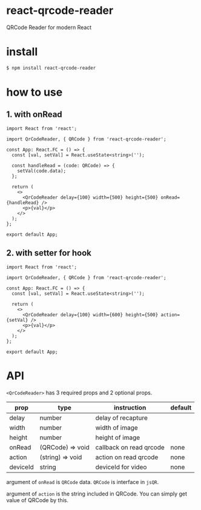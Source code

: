 # react-qrcode-reader

QRCode Reader for modern React

# install

```bash
$ npm install react-qrcode-reader
```

# how to use

## 1. with onRead

```tsx
import React from 'react';

import QrCodeReader, { QRCode } from 'react-qrcode-reader';

const App: React.FC = () => {
  const [val, setVal] = React.useState<string>('');

  const handleRead = (code: QRCode) => {
    setVal(code.data);
  };

  return (
    <>
      <QrCodeReader delay={100} width={500} height={500} onRead={handleRead} />
      <p>{val}</p>
    </>
  );
};

export default App;
```

## 2. with setter for hook

```tsx
import React from 'react';

import QrCodeReader, { QRCode } from 'react-qrcode-reader';

const App: React.FC = () => {
  const [val, setVal] = React.useState<string>('');

  return (
    <>
      <QrCodeReader delay={100} width={600} height={500} action={setVal} />
      <p>{val}</p>
    </>
  );
};

export default App;
```

# API

`<QrCodeReader>` has 3 required props and 2 optional props.

| prop     | type             | instruction             | default |
| -------- | ---------------- | ----------------------- | ------- |
| delay    | number           | delay of recapture      |         |
| width    | number           | width of image          |         |
| height   | number           | height of image         |         |
| onRead   | (QRCode) => void | callback on read qrcode | none    |
| action   | (string) => void | action on read qrcode   | none    |
| deviceId | string           | deviceId for video      | none    |

argument of `onRead` is `QRCode` data. `QRCode` is interface in `jsQR`.

argument of `action` is the string included in QRCode. You can simply get value of QRCode by this.
